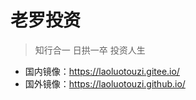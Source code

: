 # 老罗投资

> 知行合一 日拱一卒 投资人生

+ 国内镜像：https://laoluotouzi.gitee.io/
+ 国外镜像：https://laoluotouzi.github.io/